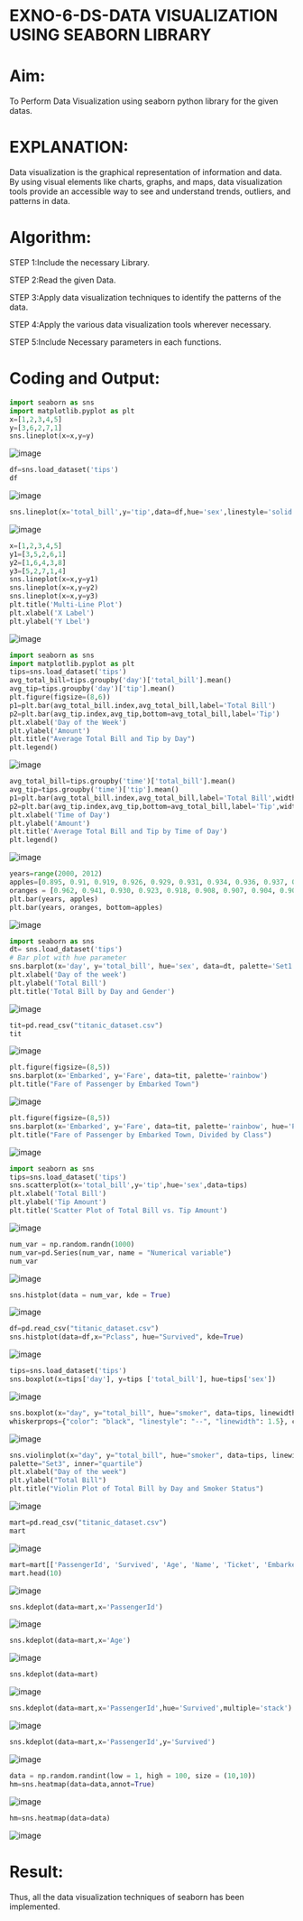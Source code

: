 # EXNO-6-DS-DATA VISUALIZATION USING SEABORN LIBRARY

# Aim:
  To Perform Data Visualization using seaborn python library for the given datas.

# EXPLANATION:
Data visualization is the graphical representation of information and data. By using visual elements like charts, graphs, and maps, data visualization tools provide an accessible way to see and understand trends, outliers, and patterns in data.

# Algorithm:
STEP 1:Include the necessary Library.

STEP 2:Read the given Data.

STEP 3:Apply data visualization techniques to identify the patterns of the data.

STEP 4:Apply the various data visualization tools wherever necessary.

STEP 5:Include Necessary parameters in each functions.

# Coding and Output:
 ```python
import seaborn as sns
import matplotlib.pyplot as plt
x=[1,2,3,4,5]
y=[3,6,2,7,1]
sns.lineplot(x=x,y=y)
```
![image](https://github.com/22008650/EXNO-6-DS/assets/122548204/6b53da20-2502-4385-aac7-98f1f3befd8a)
```python
df=sns.load_dataset('tips')
df
```
![image](https://github.com/22008650/EXNO-6-DS/assets/122548204/fdd20d4d-83e2-4d72-826e-261da338cefb)

```python
sns.lineplot(x='total_bill',y='tip',data=df,hue='sex',linestyle='solid',legend='auto')
```
![image](https://github.com/22008650/EXNO-6-DS/assets/122548204/ea007708-1d9e-42f9-9985-952d60f38f30)
```python
x=[1,2,3,4,5]
y1=[3,5,2,6,1]
y2=[1,6,4,3,8]
y3=[5,2,7,1,4]
sns.lineplot(x=x,y=y1)
sns.lineplot(x=x,y=y2)
sns.lineplot(x=x,y=y3)
plt.title('Multi-Line Plot')
plt.xlabel('X Label')
plt.ylabel('Y Lbel')
```
![image](https://github.com/22008650/EXNO-6-DS/assets/122548204/62278204-c402-4521-8756-a4c3cfe074db)
```python
import seaborn as sns
import matplotlib.pyplot as plt
tips=sns.load_dataset('tips')
avg_total_bill=tips.groupby('day')['total_bill'].mean()
avg_tip=tips.groupby('day')['tip'].mean()
plt.figure(figsize=(8,6))
p1=plt.bar(avg_total_bill.index,avg_total_bill,label='Total Bill')
p2=plt.bar(avg_tip.index,avg_tip,bottom=avg_total_bill,label='Tip')
plt.xlabel('Day of the Week')
plt.ylabel('Amount')
plt.title("Average Total Bill and Tip by Day")
plt.legend()
```
![image](https://github.com/22008650/EXNO-6-DS/assets/122548204/9a8c998c-c0e6-4a1b-ba1f-9087a80f8311)
```python
avg_total_bill=tips.groupby('time')['total_bill'].mean()
avg_tip=tips.groupby('time')['tip'].mean()
p1=plt.bar(avg_total_bill.index,avg_total_bill,label='Total Bill',width=0.4)
p2=plt.bar(avg_tip.index,avg_tip,bottom=avg_total_bill,label='Tip',width=0.4)
plt.xlabel('Time of Day')
plt.ylabel('Amount')
plt.title('Average Total Bill and Tip by Time of Day')
plt.legend()
```
![image](https://github.com/22008650/EXNO-6-DS/assets/122548204/25e9d270-63d1-46a2-903f-368eee6c7415)
```python
years=range(2000, 2012)
apples=[0.895, 0.91, 0.919, 0.926, 0.929, 0.931, 0.934, 0.936, 0.937, 0.9375, 0.9372, 0.939] 
oranges = [0.962, 0.941, 0.930, 0.923, 0.918, 0.908, 0.907, 0.904, 0.901, 0.898, 0.9, 0.896, ]
plt.bar(years, apples)
plt.bar(years, oranges, bottom=apples)
```
![image](https://github.com/22008650/EXNO-6-DS/assets/122548204/b78f792c-8825-4040-bc74-2bc9aeb004e8)
```python
import seaborn as sns
dt= sns.load_dataset('tips')
# Bar plot with hue parameter
sns.barplot(x='day', y='total_bill', hue='sex', data=dt, palette='Set1')
plt.xlabel('Day of the week')
plt.ylabel('Total Bill')
plt.title('Total Bill by Day and Gender')
```
![image](https://github.com/22008650/EXNO-6-DS/assets/122548204/8f73de4f-93b9-48ea-9ea4-b167e921c46f)
```python
tit=pd.read_csv("titanic_dataset.csv")
tit
```
![image](https://github.com/22008650/EXNO-6-DS/assets/122548204/5fe92a80-b36e-412c-bd3a-6c55605e8d9a)
```python
plt.figure(figsize=(8,5))
sns.barplot(x='Embarked', y='Fare', data=tit, palette='rainbow') 
plt.title("Fare of Passenger by Embarked Town")
```
![image](https://github.com/22008650/EXNO-6-DS/assets/122548204/50f6b48b-4e0f-48f2-b9a0-4ebd92538bbd)
```python
plt.figure(figsize=(8,5))
sns.barplot(x='Embarked', y='Fare', data=tit, palette='rainbow', hue='Pclass') 
plt.title("Fare of Passenger by Embarked Town, Divided by Class")
```
![image](https://github.com/22008650/EXNO-6-DS/assets/122548204/51cfb849-da47-4dd4-9016-15526fac6649)
```python
import seaborn as sns
tips=sns.load_dataset('tips')
sns.scatterplot(x='total_bill',y='tip',hue='sex',data=tips)
plt.xlabel('Total Bill')
plt.ylabel('Tip Amount')
plt.title('Scatter Plot of Total Bill vs. Tip Amount')
```
![image](https://github.com/22008650/EXNO-6-DS/assets/122548204/31bfecc2-5e1f-42fe-978d-8c93a3031519)
```python
num_var = np.random.randn(1000)
num_var=pd.Series(num_var, name = "Numerical variable")
num_var
```
![image](https://github.com/22008650/EXNO-6-DS/assets/122548204/f1a7429c-32bb-42bb-ab7f-f78338f2e60b)
```python
sns.histplot(data = num_var, kde = True)
```
![image](https://github.com/22008650/EXNO-6-DS/assets/122548204/b92fbcc3-35e3-4eb5-9f42-71302555e061)
```python
df=pd.read_csv("titanic_dataset.csv")
sns.histplot(data=df,x="Pclass", hue="Survived", kde=True)
```
![image](https://github.com/22008650/EXNO-6-DS/assets/122548204/15d431e2-45f8-4aaf-bd09-a09293fe45c3)
```python
tips=sns.load_dataset('tips')
sns.boxplot(x=tips['day'], y=tips ['total_bill'], hue=tips['sex'])
```
![image](https://github.com/22008650/EXNO-6-DS/assets/122548204/bd0c4516-7f6f-4e74-a8fd-9828f561479e)
```python
sns.boxplot(x="day", y="total_bill", hue="smoker", data=tips, linewidth=2, width=0.6, boxprops={"facecolor": "lightblue", "edgecolor": "darkblue"},
whiskerprops={"color": "black", "linestyle": "--", "linewidth": 1.5}, capprops={"color": "black", "linestyle": "--", "linewidth": 1.5})
```
![image](https://github.com/22008650/EXNO-6-DS/assets/122548204/e6097c2a-2000-435b-baa6-25d5a4f871ee)
```python
sns.violinplot(x="day", y="total_bill", hue="smoker", data=tips, linewidth=2, width=0.6,
palette="Set3", inner="quartile")
plt.xlabel("Day of the week")
plt.ylabel("Total Bill")
plt.title("Violin Plot of Total Bill by Day and Smoker Status")
```
![image](https://github.com/22008650/EXNO-6-DS/assets/122548204/0aa05fec-1331-4a9f-a6b7-1d7382d830ad)
```python
mart=pd.read_csv("titanic_dataset.csv")
mart
```
![image](https://github.com/22008650/EXNO-6-DS/assets/122548204/9625f124-7646-4a9b-ba5f-1436dd70f60a)
```python
mart=mart[['PassengerId', 'Survived', 'Age', 'Name', 'Ticket', 'Embarked']] 
mart.head(10)
```
![image](https://github.com/22008650/EXNO-6-DS/assets/122548204/274f0dd5-db9e-4627-af64-d1492e8d59e0)
```python
sns.kdeplot(data=mart,x='PassengerId')
```
![image](https://github.com/22008650/EXNO-6-DS/assets/122548204/ca789b30-eb66-480b-9aae-fd3624ffe652)
```python
sns.kdeplot(data=mart,x='Age')
```
![image](https://github.com/22008650/EXNO-6-DS/assets/122548204/ac7ea457-9bb0-4892-8e4d-a0cdc9584696)
```python
sns.kdeplot(data=mart)
```
![image](https://github.com/22008650/EXNO-6-DS/assets/122548204/8ff7b89b-420a-487c-9128-d487e6b0954b)
```python
sns.kdeplot(data=mart,x='PassengerId',hue='Survived',multiple='stack')
```
![image](https://github.com/22008650/EXNO-6-DS/assets/122548204/51ae93b7-e5e1-4bc4-ab02-c18789adefa0)
```python
sns.kdeplot(data=mart,x='PassengerId',y='Survived')
```
![image](https://github.com/22008650/EXNO-6-DS/assets/122548204/a33e47db-3c01-42ec-aa4c-32de42bfa024)
```python
data = np.random.randint(low = 1, high = 100, size = (10,10))
hm=sns.heatmap(data=data,annot=True)
```
![image](https://github.com/22008650/EXNO-6-DS/assets/122548204/f9e5c308-2b66-4e1a-aa44-2129179bd8ef)
```python
hm=sns.heatmap(data=data)
```
![image](https://github.com/22008650/EXNO-6-DS/assets/122548204/180369ae-c880-4a67-98d0-4e60af889b8c)

# Result:
 Thus, all the data visualization techniques of seaborn has been implemented.
